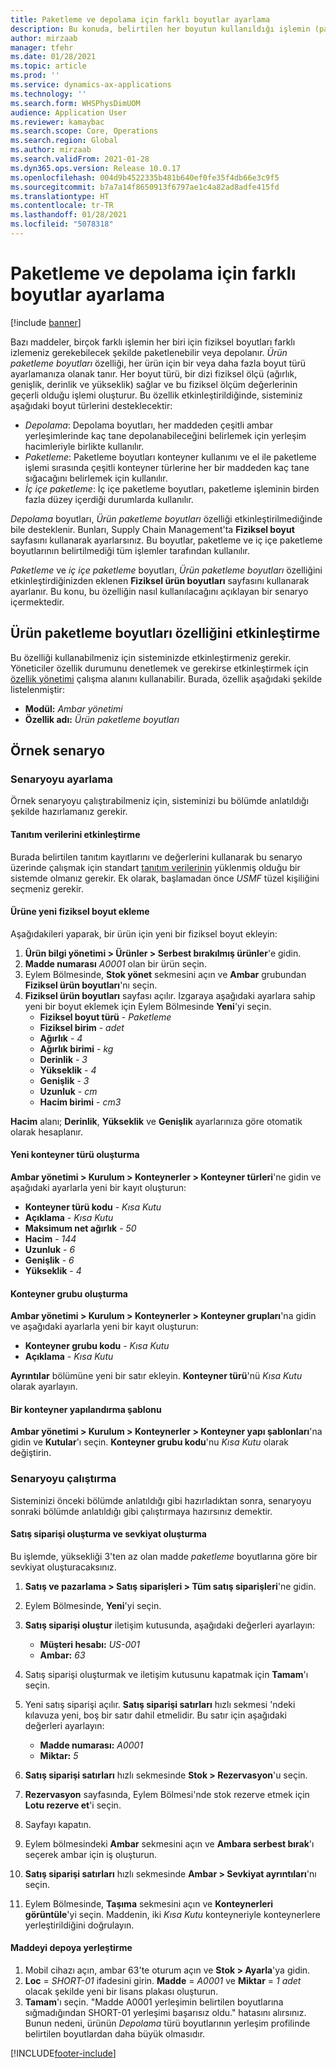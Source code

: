 ```yaml
---
title: Paketleme ve depolama için farklı boyutlar ayarlama
description: Bu konuda, belirtilen her boyutun kullanıldığı işlemin (paketleme, depolama veya iç içe paketleme) nasıl belirtileceğini gösterir.
author: mirzaab
manager: tfehr
ms.date: 01/28/2021
ms.topic: article
ms.prod: ''
ms.service: dynamics-ax-applications
ms.technology: ''
ms.search.form: WHSPhysDimUOM
audience: Application User
ms.reviewer: kamaybac
ms.search.scope: Core, Operations
ms.search.region: Global
ms.author: mirzaab
ms.search.validFrom: 2021-01-28
ms.dyn365.ops.version: Release 10.0.17
ms.openlocfilehash: 004d9b4522335b481b640ef0fe35f4db66e3c9f5
ms.sourcegitcommit: b7a7a14f8650913f6797ae1c4a82ad8adfe415fd
ms.translationtype: HT
ms.contentlocale: tr-TR
ms.lasthandoff: 01/28/2021
ms.locfileid: "5078318"
---
```

# <a name="set-different-dimensions-for-packing-and-storage"></a>Paketleme ve depolama için farklı boyutlar ayarlama

[!include [banner](../includes/banner.md)]

Bazı maddeler, birçok farklı işlemin her biri için fiziksel boyutları farklı izlemeniz gerekebilecek şekilde paketlenebilir veya depolanır. *Ürün paketleme boyutları* özelliği, her ürün için bir veya daha fazla boyut türü ayarlamanıza olanak tanır. Her boyut türü, bir dizi fiziksel ölçü (ağırlık, genişlik, derinlik ve yükseklik) sağlar ve bu fiziksel ölçüm değerlerinin geçerli olduğu işlemi oluşturur. Bu özellik etkinleştirildiğinde, sisteminiz aşağıdaki boyut türlerini desteklecektir:

- *Depolama*: Depolama boyutları, her maddeden çeşitli ambar yerleşimlerinde kaç tane depolanabileceğini belirlemek için yerleşim hacimleriyle birlikte kullanılır.
- *Paketleme*: Paketleme boyutları konteyner kullanımı ve el ile paketleme işlemi sırasında çeşitli konteyner türlerine her bir maddeden kaç tane sığacağını belirlemek için kullanılır.
- *İç içe paketleme*: İç içe paketleme boyutları, paketleme işleminin birden fazla düzey içerdiği durumlarda kullanılır.

*Depolama* boyutları, *Ürün paketleme boyutları* özelliği etkinleştirilmediğinde bile desteklenir. Bunları, Supply Chain Management'ta **Fiziksel boyut** sayfasını kullanarak ayarlarsınız. Bu boyutlar, paketleme ve iç içe paketleme boyutlarının belirtilmediği tüm işlemler tarafından kullanılır.

*Paketleme* ve *iç içe paketleme* boyutları, *Ürün paketleme boyutları* özelliğini etkinleştirdiğinizden eklenen **Fiziksel ürün boyutları** sayfasını kullanarak ayarlanır.
Bu konu, bu özelliğin nasıl kullanılacağını açıklayan bir senaryo içermektedir.

## <a name="turn-on-the-packaging-product-dimensions-feature"></a>Ürün paketleme boyutları özelliğini etkinleştirme

Bu özelliği kullanabilmeniz için sisteminizde etkinleştirmeniz gerekir. Yöneticiler özellik durumunu denetlemek ve gerekirse etkinleştirmek için [özellik yönetimi](../../fin-ops-core/fin-ops/get-started/feature-management/feature-management-overview.md) çalışma alanını kullanabilir. Burada, özellik aşağıdaki şekilde listelenmiştir:

- **Modül:** *Ambar yönetimi*
- **Özellik adı:** *Ürün paketleme boyutları*

## <a name="example-scenario"></a>Örnek senaryo

### <a name="set-up-the-scenario"></a>Senaryoyu ayarlama

Örnek senaryoyu çalıştırabilmeniz için, sisteminizi bu bölümde anlatıldığı şekilde hazırlamanız gerekir.

#### <a name="enable-demo-data"></a>Tanıtım verilerini etkinleştirme

Burada belirtilen tanıtım kayıtlarını ve değerlerini kullanarak bu senaryo üzerinde çalışmak için standart [tanıtım verilerinin](../../fin-ops-core/dev-itpro/deployment/deploy-demo-environment.md) yüklenmiş olduğu bir sistemde olmanız gerekir. Ek olarak, başlamadan önce *USMF* tüzel kişiliğini seçmeniz gerekir.

#### <a name="add-a-new-physical-dimension-to-a-product"></a>Ürüne yeni fiziksel boyut ekleme

Aşağıdakileri yaparak, bir ürün için yeni bir fiziksel boyut ekleyin:

1. **Ürün bilgi yönetimi \> Ürünler \> Serbest bırakılmış ürünler**'e gidin.
1. **Madde numarası** *A0001* olan bir ürün seçin.
1. Eylem Bölmesinde, **Stok yönet** sekmesini açın ve **Ambar** grubundan **Fiziksel ürün boyutları**'nı seçin.
1. **Fiziksel ürün boyutları** sayfası açılır. Izgaraya aşağıdaki ayarlara sahip yeni bir boyut eklemek için Eylem Bölmesinde **Yeni**'yi seçin.
    - **Fiziksel boyut türü** - *Paketleme*
    - **Fiziksel birim** - *adet*
    - **Ağırlık** - *4*
    - **Ağırlık birimi** - *kg*
    - **Derinlik** - *3*
    - **Yükseklik** - *4*
    - **Genişlik** - *3*
    - **Uzunluk** - *cm*
    - **Hacim birimi** - *cm3*

**Hacim** alanı; **Derinlik**, **Yükseklik** ve **Genişlik** ayarlarınıza göre otomatik olarak hesaplanır.

#### <a name="create-a-new-container-type"></a>Yeni konteyner türü oluşturma

**Ambar yönetimi \> Kurulum \> Konteynerler \> Konteyner türleri**'ne gidin ve aşağıdaki ayarlarla yeni bir kayıt oluşturun:

- **Konteyner türü kodu** - *Kısa Kutu*
- **Açıklama** - *Kısa Kutu*
- **Maksimum net ağırlık** - *50*
- **Hacim** - *144*
- **Uzunluk** - *6*
- **Genişlik** - *6*
- **Yükseklik** - *4*

#### <a name="create-a-container-group"></a>Konteyner grubu oluşturma

**Ambar yönetimi \> Kurulum \> Konteynerler \> Konteyner grupları**'na gidin ve aşağıdaki ayarlarla yeni bir kayıt oluşturun:

- **Konteyner grubu kodu** - *Kısa Kutu*
- **Açıklama** - *Kısa Kutu*

**Ayrıntılar** bölümüne yeni bir satır ekleyin. **Konteyner türü**'nü *Kısa Kutu* olarak ayarlayın.

#### <a name="set-up-a-container-build-template"></a>Bir konteyner yapılandırma şablonu

**Ambar yönetimi \> Kurulum \> Konteynerler \> Konteyner yapı şablonları**'na gidin ve **Kutular**'ı seçin. **Konteyner grubu kodu**'nu *Kısa Kutu* olarak değiştirin.

### <a name="run-the-scenario"></a>Senaryoyu çalıştırma

Sisteminizi önceki bölümde anlatıldığı gibi hazırladıktan sonra, senaryoyu sonraki bölümde anlatıldığı gibi çalıştırmaya hazırsınız demektir.

#### <a name="create-a-sales-order-and-create-a-shipment"></a>Satış siparişi oluşturma ve sevkiyat oluşturma

Bu işlemde, yüksekliği 3'ten az olan madde *paketleme* boyutlarına göre bir sevkiyat oluşturacaksınız.

1. **Satış ve pazarlama \> Satış siparişleri \> Tüm satış siparişleri**'ne gidin.
1. Eylem Bölmesinde, **Yeni**'yi seçin.
1. **Satış siparişi oluştur** iletişim kutusunda, aşağıdaki değerleri ayarlayın:

    - **Müşteri hesabı:** *US-001*
    - **Ambar:** *63*

1. Satış siparişi oluşturmak ve iletişim kutusunu kapatmak için **Tamam**'ı seçin.
1. Yeni satış siparişi açılır. **Satış siparişi satırları** hızlı sekmesi 'ndeki kılavuza yeni, boş bir satır dahil etmelidir. Bu satır için aşağıdaki değerleri ayarlayın:

    - **Madde numarası:** *A0001*
    - **Miktar:** *5*

1. **Satış siparişi satırları** hızlı sekmesinde **Stok \> Rezervasyon**'u seçin.
1. **Rezervasyon** sayfasında, Eylem Bölmesi'nde stok rezerve etmek için **Lotu rezerve et**'i seçin.
1. Sayfayı kapatın.
1. Eylem bölmesindeki **Ambar** sekmesini açın ve **Ambara serbest bırak**'ı seçerek ambar için iş oluşturun.
1. **Satış siparişi satırları** hızlı sekmesinde **Ambar \> Sevkiyat ayrıntıları**'nı seçin.
1. Eylem Bölmesinde, **Taşıma** sekmesini açın ve **Konteynerleri görüntüle**'yi seçin. Maddenin, iki *Kısa Kutu* konteyneriyle konteynerlere yerleştirildiğini doğrulayın.

#### <a name="place-an-item-into-storage"></a>Maddeyi depoya yerleştirme

1. Mobil cihazı açın, ambar 63'te oturum açın ve **Stok \> Ayarla**'ya gidin.
1. **Loc** = *SHORT-01* ifadesini girin. **Madde** = *A0001* ve **Miktar** = *1 adet* olacak şekilde yeni bir lisans plakası oluşturun.
1. **Tamam**'ı seçin. "Madde A0001 yerleşimin belirtilen boyutlarına sığmadığından SHORT-01 yerleşimi başarısız oldu." hatasını alırsınız. Bunun nedeni, ürünün *Depolama* türü boyutlarının yerleşim profilinde belirtilen boyutlardan daha büyük olmasıdır.


[!INCLUDE[footer-include](../../includes/footer-banner.md)]